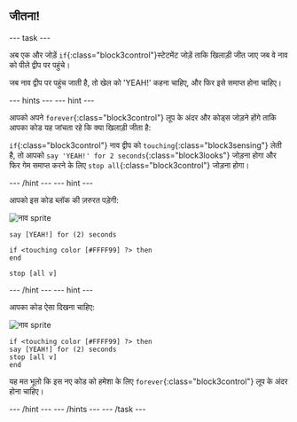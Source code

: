 ## जीतना!

\--- task \---

अब एक और जोड़ें `if`{:class="block3control"}स्टेटमेंट जोड़ें ताकि खिलाड़ी जीत जाए जब वे नाव को पीले द्वीप पर पहुंचे।

जब नाव द्वीप पर पहुंच जाती है, तो खेल को 'YEAH!' कहना चाहिए, और फिर इसे समाप्त होना चाहिए।

\--- hints \--- \--- hint \---

आपको अपने `forever`{:class="block3control"} लूप के अंदर और कोड्स जोड़ने होंगे ताकि आपका कोड यह जांचता रहे कि क्या खिलाड़ी जीता है:

`if`{:class="block3control"} नाव द्वीप को `touching`{:class="block3sensing"} लेती है, तो आपको `say 'YEAH!' for 2 seconds`{:class="block3looks"} जोड़ना होगा और फिर गेम समाप्त करने के लिए `stop all`{:class="block3control"} जोड़ना होगा।

\--- /hint \--- \--- hint \---

आपको इस कोड ब्लॉक की ज़रुरत पड़ेगी:

![नाव sprite](images/boat_resize.png)

```blocks3
say [YEAH!] for (2) seconds

if <touching color [#FFFF99] ?> then
end

stop [all v]

```

\--- /hint \--- \--- hint \---

आपका कोड ऐसा दिखना चाहिए:

![नाव sprite](images/boat_resize.png)

```blocks3
if <touching color [#FFFF99] ?> then
say [YEAH!] for (2) seconds
stop [all v]
end
```

यह मत भूलो कि इस नए कोड को हमेशा के लिए `forever`{:class="block3control"} लूप के अंदर होना चाहिए।

\--- /hint \--- \--- /hints \--- \--- /task \---